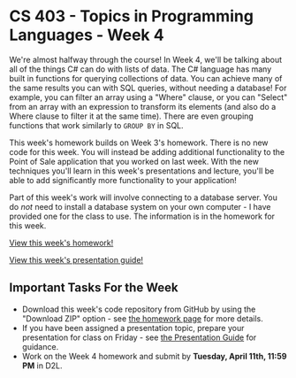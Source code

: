 # CS 403 - Topics in Programming Languages - Week 4

We're almost halfway through the course! In Week 4, we'll be talking about all of the things C# can do with lists of data. The C# language has many built in functions for querying collections of data. You can achieve many of the same results you can with SQL queries, without needing a database! For example, you can filter an array using a "Where" clause, or you can "Select" from an array with an expression to transform its elements (and also do a Where clause to filter it at the same time). There are even grouping functions that work similarly to `GROUP BY` in SQL.

This week's homework builds on Week 3's homework. There is no new code for this week. You will instead be adding additional functionality to the Point of Sale application that you worked on last week. With the new techniques you'll learn in this week's presentations and lecture, you'll be able to add significantly more functionality to your application!

Part of this week's work will involve connecting to a database server. You do *not* need to install a database system on your own computer - I have provided one for the class to use. The information is in the homework for this week.

[View this week's homework!](homework/README.md)

[View this week's presentation guide!](PRESENTATIONS.md)

## Important Tasks For the Week

* Download this week's code repository from GitHub by using the "Download ZIP" option - see [the homework page](homework/README.md) for more details.
* If you have been assigned a presentation topic, prepare your presentation for class on Friday - see [the Presentation Guide](https://mnsu.learn.minnstate.edu/d2l/le/content/6192136/viewContent/59970825/View) for guidance.
* Work on the Week 4 homework and submit by **Tuesday, April 11th, 11:59 PM** in D2L.

